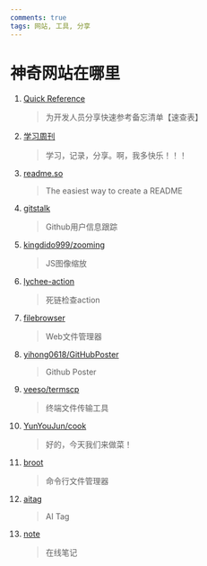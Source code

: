 ```yaml
---
comments: true
tags: 网站, 工具, 分享
---
```

# 神奇网站在哪里

1. [Quick Reference](https://wangchujiang.com/reference/)
    > 为开发人员分享快速参考备忘清单【速查表】

2. [学习周刊](https://wiki.eryajf.net/learning-weekly/)
    > 学习，记录，分享。啊，我多快乐！！！

3. [readme.so](https://readme.so/)
    > The easiest way to create a README

4. [gitstalk](https://gitstalk.netlify.app/Ohto-Ai)
    > Github用户信息跟踪

5. [kingdido999/zooming](https://github.com/kingdido999/zooming)
    > JS图像缩放

6. [lychee-action](https://github.com/lycheeverse/lychee-action)
    > 死链检查action
    
7. [filebrowser](https://filebrowser.org/)
    > Web文件管理器
    
8. [yihong0618/GitHubPoster](https://github.com/yihong0618/GitHubPoster)
    > Github Poster

9. [veeso/termscp](https://github.com/veeso/termscp)
    > 终端文件传输工具

10. [YunYouJun/cook](https://cook.yunyoujun.cn/)
    > 好的，今天我们来做菜！

11. [broot](https://github.com/Canop/broot)
    > 命令行文件管理器

12. [aitag](https://aitag.top/)
    > AI Tag

13. [note](https://note.ms/)
    > 在线笔记
